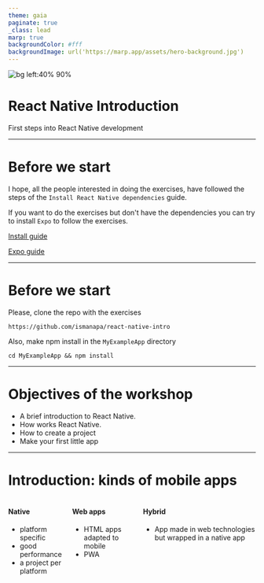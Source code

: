 ```yaml
---
theme: gaia
paginate: true
_class: lead
marp: true
backgroundColor: #fff
backgroundImage: url('https://marp.app/assets/hero-background.jpg')
---
```


<style>
section .two-colums {
    overflow: visible;
    display: grid;
    grid-template-columns: 500px 500px;
    grid-template-rows: 100px auto;
    grid-template-areas: 
        "slideheading slideheading"
        "leftpanel rightpanel";
}

section .columns {
    text-align: center;
    overflow: visible;
    display: flex;
    align-items: center;
}

section .colum {
  margin: 16px;
  flex: 1;
}

section .alert {
  margin-top: .5rem;
  background-color: #d6d8d9;
  border: 1px solid #c6c8ca;
  border-radius: .25rem;
  padding: .75rem 1.25rem;
}

section .small {
  font-size: 25px; 
  text-align:center; 
  background-color: #d6d8d9;
}
</style>

![bg left:40% 90%](./react-icon.png)

# **React Native Introduction**

First steps into React Native development

---

# Before we start

I hope, all the people interested in doing the exercises, have followed the steps of the `Install React Native dependencies` guide. 

If you want to do the exercises but don't have the dependencies you can try to install `Expo` to follow the exercises.

[Install guide](https://gist.github.com/ismanapa/52ccd39516a47d9136e882f2becfef6d)

[Expo guide](https://reactnative.dev/docs/environment-setup)

---

# Before we start

Please, clone the repo with the exercises

```
https://github.com/ismanapa/react-native-intro
```

Also, make npm install in the `MyExampleApp` directory

```
cd MyExampleApp && npm install
```

---

# Objectives of the workshop

- A brief introduction to React Native.
- How works React Native.
- How to create a project
- Make your first little app

---

# Introduction: kinds of mobile apps

<div class="columns" style="height: 80%;">
  <div class="colum">

  #### Native
  - platform specific
  - good performance
  - a project per platform

  </div>
  <div class="colum">

  #### Web apps
  - HTML apps adapted to mobile
  - PWA

  </div>
  <div class="colum">

  #### Hybrid
  - App made in web technologies but wrapped in a native app

  </div>
</div>

---

# What is React Native

A framework for building native apps using React. In short, a kind of react renderer which targets mobile apps, iOS and Android.

<div class="columns" style="text-align: center;">
  <div class="colum" style="margin: 0;">

  ![](./renderer.png)

  </div>
</div>

There are also other renderers:

```
react-canvas react-blessed react-vr react-pdf react-fs-renderer
```
---

# How is a React Native component?

In `react-dom` we use the building blocks from the web (div,span,table) and `react-native` use his own building blocks. 

<div class="columns" style="text-align: center;">
  <div class="colum" style="margin: 0;">

  ![](./component.PNG)

  </div>
</div>

---

# Lots of building blocks

<div class="columns" >
  <div class="colum">
  
  SafeAreaView
  StatusBar
  ScrollView
  Switch
  TextInput
  RefreshControl
  </div>
  <div class="colum">

  Text
  Button
  View
  Image
  ImageBackground
  Pressable
  </div>
</div>

<div class="alert">
Every core component have traduction to a native component
</div>

---

# Lots of apis

[react-native-sensors](https://github.com/react-native-sensors/react-native-sensors) (accelerometer, gyroscope, magnetometer, barometer )

[react-native-device-info](https://github.com/react-native-device-info/react-native-device-info) (Id, OS, manufacturer, battery, etc...)

[react-native-maps](https://github.com/react-native-maps/react-native-maps)

[react-native-camera](https://github.com/react-native-camera/react-native-camera)

<div class="alert">
If there is no package, you can always develop a native module
</div>

---

# How works React Native?

Asynchronous bidirectional communication between Javascript and Native side via `bridge`.

<div class="columns" style="text-align: center;">
  <div class="colum" style="margin: 0;">

  ![width:1000px](./bridge_01.png)
  </div>
</div>

---

# Bridge in a nutshell

In short, the bridge component is a message broker which interprets messages sent in json. 

<div class="columns" style="text-align: center;">
  <div class="colum" style="margin: 0;">

  ![width:1000px](./bridge-log.png)
  </div>
</div>

---

# Bridge implementations

Every platform has its own implementation of the bridge on the native side.

<div class="columns" style="text-align: center;">
  <div class="colum" style="margin: 0; font-size: 16px;">

  ![width:800px](./bridge-android.png)
  Android bridge
  </div>
</div>

<div class="columns" style="text-align: center;">
  <div class="colum" style="margin: 0; font-size: 16px;">

  ![width:800px](./bridge-ios.png)
  iOS bridge
  </div>
</div>

---

# Other implementations

React Native can target other platforms because the agnostics nature of the bridge. For example we have: 

[React Native for Windows + macOS](https://microsoft.github.io/react-native-windows/)

[React Native web 🤯](https://github.com/necolas/react-native-web)

---
<!-- _class: lead -->

![bg left:40% 90%](./bored.png)

# This is very interesting.... but where is the code?

---

# How to start a project

ES6 version
```
npx react-native init AwesomeProject
```

Typescript version
```
npx react-native init AwesomeProject --template react-native-template-typescript
```

---

# Project anatomy

<div class="columns" style="text-align: center;">
  <div class="colum" style="margin: 0;">

  Javascript
  ![height:450px](./js_folder.png)
  </div>
  <div class="colum" style="margin: 0;">

  Android
  ![height:450px](./android_folder.png)
  </div>

  <div class="colum" style="margin: 0;">

  iOS
  ![height:450px](./ios_folder.png)
  </div>
</div>

---
<!-- _class: lead -->

![bg left:40% 60%](./emulator.png)

# Let's start the workshop

Does everybody have his environment ready?

Ready Steady Open Emulators!

Start project!

<div class="alert" style="text-align: center;">
npx react-native run-android
</div>

---

# Plain poker: an estimating tool

<div class="columns" style="text-align: center;">
  <div class="colum" style="margin: 0;">

  ![height:500px](./demo_3.PNG)
  </div>

  <div class="colum" style="margin: 0;">

  ![height:500px](./demo_5.PNG)
  </div>
</div>

---

# Example 1: Building blocks


<div class="columns" style="text-align: center;">
  <div class="colum" style="margin: 0;">

  ![height:500px](./demo_1_code.PNG)
  </div>

  <div class="colum" style="margin: 0;">

  ![height:500px](./demo_1.PNG)
  </div>
</div>

---

# Example 2: Styling components

<div class="columns" style="text-align: center;">
  <div class="colum" style="margin: 0;">

  ![height:500px](./demo_2_code.PNG)
  </div>

  <div class="colum" style="margin: 0;">

  ![width:600px](./demo_2_code_2.PNG)
  </div>
</div>

---


# Example 2: Styling components

<div class="small">
  You can start with this branch <strong>example-2-start</strong>
</div>

<div class="columns" style="text-align: center;">
  <div class="colum" style="margin: 0;">

  This is our objective. Don't worry about the layout distribution. Feel fre to make other styles 😉

  <div class="alert">
  Buttons are special components and don't have style prop!
  </div>

  ![height:80px](./demo_2_code_3.PNG)
  </div>

  <div class="colum" style="margin: 0;">

  ![height:460px](./demo_2.PNG)
  </div>
</div>

---

# Example 3: App layout

<div class="small">
  You can start with this branch <strong>example-3-start</strong>
</div>

<div class="columns" style="text-align: center;">
  <div class="colum" style="margin: 0;">

  React Native lives in the flexbox realm. This is the display for all containers.

  ![height:150px](./demo_3_code.PNG)
  </div>

  <div class="colum" style="margin: 0;">

  ![height:480px](./demo_3.PNG)
  </div>
</div>

---

# Example 4: Navigation

In web development, we have the `history navigator` where we have a history of visited pages.

<div class="columns" style="text-align: center;">
  <div class="colum" style="margin: 0;">

  In mobile development, navigation follows other patterns. In our example, we are going to use a stack navigator. But there are other navigators like `drawer`.
  </div>

  <div class="colum" style="margin: 0;">

  ![height:350px](./stack_navigator.png)
  </div>
</div>

---

# Example 4: Navigation

<div class="small">
  You can start with this branch <strong>example-4-start</strong>
</div>

Create a new stack navigator in the App component and also a new Page component.

<div class="columns" style="text-align: center;">
  <div class="colum" style="margin: 0;">
  
  ![height:350px](./demo_4_code_1.png)
  </div>

  <div class="colum" style="margin: 0;">

  ![height:350px](./demo_4_code_2.png)
  </div>
</div>

---

# Example 5: Lists

<div class="small">
  You can start with this branch <strong>example-5-start</strong>
</div>

<div class="columns" style="text-align: center;">
  <div class="colum" style="margin: 0;">
  
  React Native has also components to make a list of items with scroll. For example, `FlatList` is a good element to make a long list of data because is optimized to only renders elements that are currently showing on the screen.
  </div>

  <div class="colum" style="margin: 0;">

  ![height:470px](./demo_5_code.png)
  </div>
</div>

---

# Example 5: Lists

<div class="columns" style="text-align: center;">
  <div class="colum" style="margin: 0;">
  
  ![height:500px](./demo_5_code.png)
  </div>

  <div class="colum" style="margin: 0;">

  ![height:500px](./demo_5.png)
  </div>
</div>

---

# Example 6: Finishing the app

<div class="small">
  You can start with this branch <strong>example-6-start</strong>
</div>

In the last exercise, everyone is going to finish the app on their own.

The objective is to press over a value a show it to your partners in the estimation. 

Later is will show my final solution (very simple)

---

# Bonus track: Building your app

To test the app like a real application we have to build the final bundle and install it on a real device. 

In the repository, there is a Github Action pipeline with the steps to build our app and publish it to AppCenter.

Later, with the AppCenter app, we can install the application on a real device and tests it.

Let's check the process!

---

<!-- _class: lead -->

# **Thanks!!**